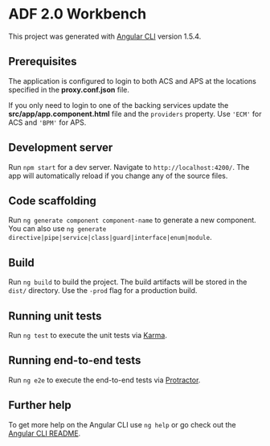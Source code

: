 # ADF 2.0 Workbench

This project was generated with [Angular CLI](https://github.com/angular/angular-cli) version 1.5.4.

## Prerequisites

The application is configured to login to both ACS and APS at the locations 
specified in the **proxy.conf.json** file. 

If you only need to login to one of the backing services update the 
**src/app/app.component.html** file and the `providers` property. 
Use `'ECM'` for ACS and `'BPM'` for APS.

## Development server

Run `npm start` for a dev server. Navigate to `http://localhost:4200/`. 
The app will automatically reload if you change any of the source files.

## Code scaffolding

Run `ng generate component component-name` to generate a new component. 
You can also use `ng generate directive|pipe|service|class|guard|interface|enum|module`.

## Build

Run `ng build` to build the project. The build artifacts will be stored in the `dist/` directory. 
Use the `-prod` flag for a production build.

## Running unit tests

Run `ng test` to execute the unit tests via [Karma](https://karma-runner.github.io).

## Running end-to-end tests

Run `ng e2e` to execute the end-to-end tests via [Protractor](http://www.protractortest.org/).

## Further help

To get more help on the Angular CLI use `ng help` or go check out the [Angular CLI README](https://github.com/angular/angular-cli/blob/master/README.md).
